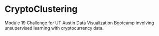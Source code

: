 # CryptoClustering
Module 19 Challenge for UT Austin Data Visualization Bootcamp involving unsupervised learning with cryptocurrency data.
